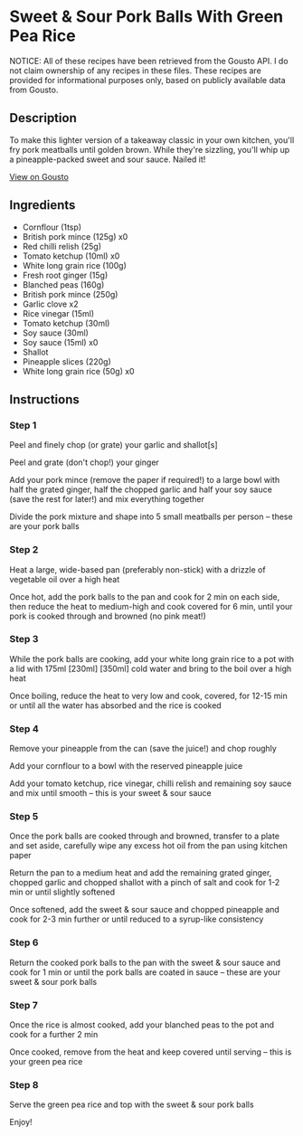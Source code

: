 # Sweet & Sour Pork Balls With Green Pea Rice

NOTICE: All of these recipes have been retrieved from the Gousto API. I do not claim ownership of any recipes in these files. These recipes are provided for informational purposes only, based on publicly available data from Gousto.

## Description

To make this lighter version of a takeaway classic in your own kitchen, you'll fry pork meatballs until golden brown. While they're sizzling, you'll whip up a pineapple-packed sweet and sour sauce. Nailed it! 

[View on Gousto](https://www.gousto.co.uk/recipes/cookbook/sweet-sour-pork-balls-with-rice)

## Ingredients

- Cornflour (1tsp)
- British pork mince (125g) x0
- Red chilli relish (25g)
- Tomato ketchup (10ml) x0
- White long grain rice (100g)
- Fresh root ginger (15g)
- Blanched peas (160g)
- British pork mince (250g)
- Garlic clove x2
- Rice vinegar (15ml)
- Tomato ketchup (30ml)
- Soy sauce (30ml)
- Soy sauce (15ml) x0
- Shallot
- Pineapple slices (220g)
- White long grain rice (50g) x0

## Instructions


### Step 1

Peel and finely chop (or grate) your garlic and shallot[s]

Peel and grate (don't chop!) your ginger

Add your pork mince (remove the paper if required!) to a large bowl with half the grated ginger, half the chopped garlic and half your soy sauce (save the rest for later!) and mix everything together

Divide the pork mixture and shape into 5 small meatballs per person – these are your pork balls


### Step 2

Heat a large, wide-based pan (preferably non-stick) with a drizzle of vegetable oil over a high heat

Once hot, add the pork balls to the pan and cook for 2 min on each side, then reduce the heat to medium-high and cook covered for 6 min, until your pork is cooked through and browned (no pink meat!)


### Step 3

While the pork balls are cooking, add your white long grain rice to a pot with a lid with 175ml <span class="text-purple">[230ml] </span><span class="text-danger">[350ml]</span> cold water and bring to the boil over a high heat

Once boiling, reduce the heat to very low and cook, covered, for 12-15 min or until all the water has absorbed and the rice is cooked


### Step 4

Remove your pineapple from the can (save the juice!) and chop roughly

Add your cornflour to a bowl with the reserved pineapple juice

Add your tomato ketchup, rice vinegar, chilli relish and remaining soy sauce and mix until smooth – this is your sweet & sour sauce


### Step 5

Once the pork balls are cooked through and browned, transfer to a plate and set aside, carefully wipe any excess hot oil from the pan using kitchen paper

Return the pan to a medium heat and add the remaining grated ginger, chopped garlic and chopped shallot with a pinch of salt and cook for 1-2 min or until slightly softened

Once softened, add the sweet & sour sauce and chopped pineapple and cook for 2-3 min further or until reduced to a syrup-like consistency


### Step 6

Return the cooked pork balls to the pan with the sweet & sour sauce and cook for 1 min or until the pork balls are coated in sauce – these are your sweet & sour pork balls


### Step 7

Once the rice is almost cooked, add your blanched peas to the pot and cook for a further 2 min

Once cooked, remove from the heat and keep covered until serving – this is your green pea rice

### Step 8

Serve the green pea rice and top with the sweet & sour pork balls

Enjoy!

